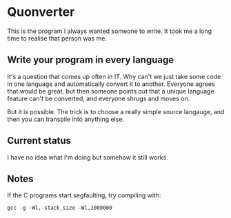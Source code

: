 # Quonverter

This is the program I always wanted someone to write.  It took me a long time to realise that person was me.

## Write your program in every language

It's a question that comes up often in IT.  Why can't we just take some code in one language and automatically convert it to another.
Everyone agrees that would be great, but then someone points out that a unique language feature can't be converted, and everyone shrugs and moves on.

But it is possible.  The trick is to choose a really simple source langauge, and then you can transpile into anything else.

## Current status

I have no idea what I'm doing but somehow it still works.

## Notes

If the C programs start segfaulting, try compiling with:

    gcc -g -Wl,-stack_size -Wl,1000000
